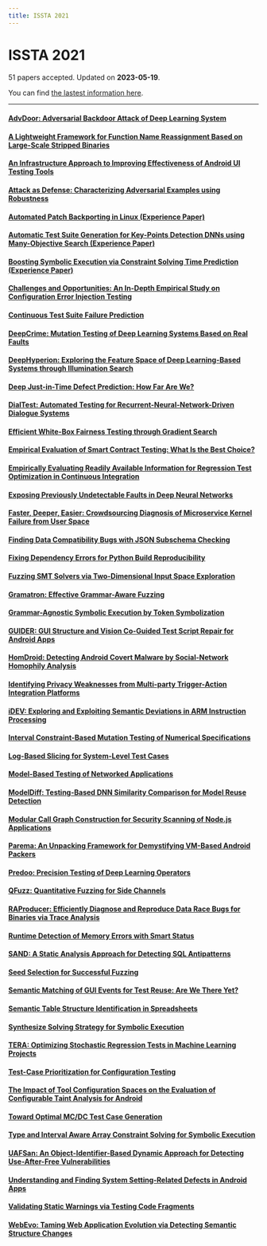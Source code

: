```yaml
---
title: ISSTA 2021
---
```


# ISSTA 2021

51 papers accepted. Updated on **2023-05-19**.



You can find [the lastest information here](https://conf.researchr.org/track/issta-2021/issta-2021-technical-papers#event-overview).

---

#### [AdvDoor: Adversarial Backdoor Attack of Deep Learning System](https://doi.org/10.1145/3460319.3464809)

#### [A Lightweight Framework for Function Name Reassignment Based on Large-Scale Stripped Binaries](https://doi.org/10.1145/3460319.3464804)

#### [An Infrastructure Approach to Improving Effectiveness of Android UI Testing Tools](https://doi.org/10.1145/3460319.3464828)

#### [Attack as Defense: Characterizing Adversarial Examples using Robustness](https://doi.org/10.1145/3460319.3464822)

#### [Automated Patch Backporting in Linux (Experience Paper)](https://doi.org/10.1145/3460319.3464821)

#### [Automatic Test Suite Generation for Key-Points Detection DNNs using Many-Objective Search (Experience Paper)](https://doi.org/10.1145/3460319.3464802)

#### [Boosting Symbolic Execution via Constraint Solving Time Prediction (Experience Paper)](https://doi.org/10.1145/3460319.3464813)

#### [Challenges and Opportunities: An In-Depth Empirical Study on Configuration Error Injection Testing](https://doi.org/10.1145/3460319.3464799)

#### [Continuous Test Suite Failure Prediction](https://doi.org/10.1145/3460319.3464840)

#### [DeepCrime: Mutation Testing of Deep Learning Systems Based on Real Faults](https://doi.org/10.1145/3460319.3464825)

#### [DeepHyperion: Exploring the Feature Space of Deep Learning-Based Systems through Illumination Search](https://doi.org/10.1145/3460319.3464811)

#### [Deep Just-in-Time Defect Prediction: How Far Are We?](https://doi.org/10.1145/3460319.3464819)

#### [DialTest: Automated Testing for Recurrent-Neural-Network-Driven Dialogue Systems](https://doi.org/10.1145/3460319.3464829)

#### [Efficient White-Box Fairness Testing through Gradient Search](https://doi.org/10.1145/3460319.3464820)

#### [Empirical Evaluation of Smart Contract Testing: What Is the Best Choice?](https://doi.org/10.1145/3460319.3464837)

#### [Empirically Evaluating Readily Available Information for Regression Test Optimization in Continuous Integration](https://doi.org/10.1145/3460319.3464834)

#### [Exposing Previously Undetectable Faults in Deep Neural Networks](https://doi.org/10.1145/3460319.3464801)

#### [Faster, Deeper, Easier: Crowdsourcing Diagnosis of Microservice Kernel Failure from User Space](https://doi.org/10.1145/3460319.3464805)

#### [Finding Data Compatibility Bugs with JSON Subschema Checking](https://doi.org/10.1145/3460319.3464796)

#### [Fixing Dependency Errors for Python Build Reproducibility](https://doi.org/10.1145/3460319.3464797)

#### [Fuzzing SMT Solvers via Two-Dimensional Input Space Exploration](https://doi.org/10.1145/3460319.3464803)

#### [Gramatron: Effective Grammar-Aware Fuzzing](https://doi.org/10.1145/3460319.3464814)

#### [Grammar-Agnostic Symbolic Execution by Token Symbolization](https://doi.org/10.1145/3460319.3464845)

#### [GUIDER: GUI Structure and Vision Co-Guided Test Script Repair for Android Apps](https://doi.org/10.1145/3460319.3464830)

#### [HomDroid: Detecting Android Covert Malware by Social-Network Homophily Analysis](https://doi.org/10.1145/3460319.3464833)

#### [Identifying Privacy Weaknesses from Multi-party Trigger-Action Integration Platforms](https://doi.org/10.1145/3460319.3464838)

#### [iDEV: Exploring and Exploiting Semantic Deviations in ARM Instruction Processing](https://doi.org/10.1145/3460319.3464842)

#### [Interval Constraint-Based Mutation Testing of Numerical Specifications](https://doi.org/10.1145/3460319.3464808)

#### [Log-Based Slicing for System-Level Test Cases](https://doi.org/10.1145/3460319.3464824)

#### [Model-Based Testing of Networked Applications](https://doi.org/10.1145/3460319.3464798)

#### [ModelDiff: Testing-Based DNN Similarity Comparison for Model Reuse Detection](https://doi.org/10.1145/3460319.3464816)

#### [Modular Call Graph Construction for Security Scanning of Node.js Applications](https://doi.org/10.1145/3460319.3464836)

#### [Parema: An Unpacking Framework for Demystifying VM-Based Android Packers](https://doi.org/10.1145/3460319.3464839)

#### [Predoo: Precision Testing of Deep Learning Operators](https://doi.org/10.1145/3460319.3464843)

#### [QFuzz: Quantitative Fuzzing for Side Channels](https://doi.org/10.1145/3460319.3464817)

#### [RAProducer: Efficiently Diagnose and Reproduce Data Race Bugs for Binaries via Trace Analysis](https://doi.org/10.1145/3460319.3464831)

#### [Runtime Detection of Memory Errors with Smart Status](https://doi.org/10.1145/3460319.3464807)

#### [SAND: A Static Analysis Approach for Detecting SQL Antipatterns](https://doi.org/10.1145/3460319.3464818)

#### [Seed Selection for Successful Fuzzing](https://doi.org/10.1145/3460319.3464795)

#### [Semantic Matching of GUI Events for Test Reuse: Are We There Yet?](https://doi.org/10.1145/3460319.3464827)

#### [Semantic Table Structure Identification in Spreadsheets](https://doi.org/10.1145/3460319.3464812)

#### [Synthesize Solving Strategy for Symbolic Execution](https://doi.org/10.1145/3460319.3464815)

#### [TERA: Optimizing Stochastic Regression Tests in Machine Learning Projects](https://doi.org/10.1145/3460319.3464844)

#### [Test-Case Prioritization for Configuration Testing](https://doi.org/10.1145/3460319.3464810)

#### [The Impact of Tool Configuration Spaces on the Evaluation of Configurable Taint Analysis for Android](https://doi.org/10.1145/3460319.3464823)

#### [Toward Optimal MC/DC Test Case Generation](https://doi.org/10.1145/3460319.3464841)

#### [Type and Interval Aware Array Constraint Solving for Symbolic Execution](https://doi.org/10.1145/3460319.3464826)

#### [UAFSan: An Object-Identifier-Based Dynamic Approach for Detecting Use-After-Free Vulnerabilities](https://doi.org/10.1145/3460319.3464835)

#### [Understanding and Finding System Setting-Related Defects in Android Apps](https://doi.org/10.1145/3460319.3464806)

#### [Validating Static Warnings via Testing Code Fragments](https://doi.org/10.1145/3460319.3464832)

#### [WebEvo: Taming Web Application Evolution via Detecting Semantic Structure Changes](https://doi.org/10.1145/3460319.3464800)

